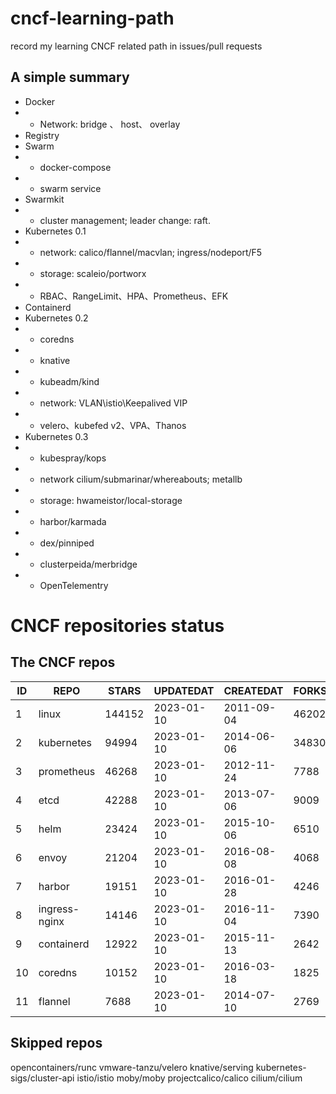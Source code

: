 # cncf-learning-path
record my learning CNCF related path in issues/pull requests

## A simple summary
- Docker
- - Network: bridge 、 host、 overlay
- Registry
- Swarm
- - docker-compose
- - swarm service
- Swarmkit
- - cluster management; leader change: raft.
- Kubernetes 0.1
- - network: calico/flannel/macvlan; ingress/nodeport/F5
- - storage: scaleio/portworx
- - RBAC、RangeLimit、HPA、Prometheus、EFK
- Containerd
- Kubernetes 0.2
- - coredns
- - knative
- - kubeadm/kind
- - network: VLAN\istio\Keepalived VIP
- - velero、kubefed v2、VPA、Thanos
- Kubernetes 0.3
- - kubespray/kops
- - network cilium/submarinar/whereabouts; metallb
- - storage: hwameistor/local-storage
- - harbor/karmada
- - dex/pinniped
- - clusterpeida/merbridge
- - OpenTelementry

# CNCF repositories status
<!--START_SECTION:github_repos-->
## The CNCF repos
| ID |     REPO      | STARS  | UPDATEDAT  | CREATEDAT  | FORKSCOUNT |
|----|---------------|--------|------------|------------|------------|
|  1 | linux         | 144152 | 2023-01-10 | 2011-09-04 |      46202 |
|  2 | kubernetes    |  94994 | 2023-01-10 | 2014-06-06 |      34830 |
|  3 | prometheus    |  46268 | 2023-01-10 | 2012-11-24 |       7788 |
|  4 | etcd          |  42288 | 2023-01-10 | 2013-07-06 |       9009 |
|  5 | helm          |  23424 | 2023-01-10 | 2015-10-06 |       6510 |
|  6 | envoy         |  21204 | 2023-01-10 | 2016-08-08 |       4068 |
|  7 | harbor        |  19151 | 2023-01-10 | 2016-01-28 |       4246 |
|  8 | ingress-nginx |  14146 | 2023-01-10 | 2016-11-04 |       7390 |
|  9 | containerd    |  12922 | 2023-01-10 | 2015-11-13 |       2642 |
| 10 | coredns       |  10152 | 2023-01-10 | 2016-03-18 |       1825 |
| 11 | flannel       |   7688 | 2023-01-10 | 2014-07-10 |       2769 |



## Skipped repos
opencontainers/runc
vmware-tanzu/velero
knative/serving
kubernetes-sigs/cluster-api
istio/istio
moby/moby
projectcalico/calico
cilium/cilium<!--END_SECTION:github_repos-->
